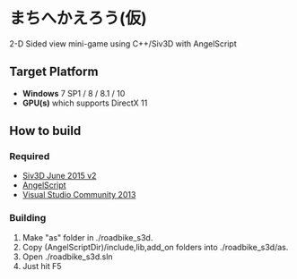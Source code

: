 # まちへかえろう(仮)

2-D Sided view mini-game using C++/Siv3D with AngelScript

## Target Platform
- **Windows** 7 SP1 / 8 / 8.1 / 10
- **GPU(s)** which supports DirectX 11

## How to build
### Required
- [Siv3D June 2015 v2](http://play-siv3d.hateblo.jp/entry/jp/downloads)
- [AngelScript](http://www.angelcode.com/angelscript/downloads.html)
- [Visual Studio Community 2013](http://www.microsoft.com/ja-jp/dev/products/community.aspx)

### Building
1. Make "as" folder in ./roadbike_s3d.
2. Copy (AngelScriptDir)/include,lib,add_on folders into ./roadbike_s3d/as.
3. Open ./roadbike_s3d.sln
4. Just hit F5
